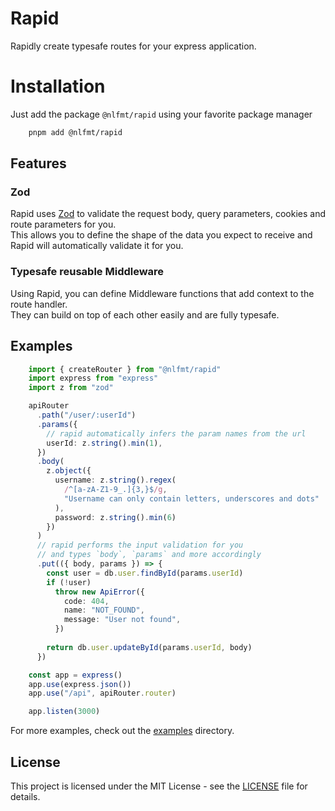 # Rapid
Rapidly create typesafe routes for your express application.

# Installation
Just add the package `@nlfmt/rapid` using your favorite package manager
```sh
    pnpm add @nlfmt/rapid
```

## Features
### Zod
Rapid uses [Zod](https://zod.dev/) to validate the request body, query parameters, cookies and route parameters for you. \
This allows you to define the shape of the data you expect to receive and Rapid will automatically validate it for you.

### Typesafe reusable Middleware
Using Rapid, you can define Middleware functions that add context to the route handler. \
They can build on top of each other easily and are fully typesafe.

## Examples
```ts
    import { createRouter } from "@nlfmt/rapid"
    import express from "express"
    import z from "zod"

    apiRouter
      .path("/user/:userId")
      .params({
        // rapid automatically infers the param names from the url
        userId: z.string().min(1),
      })
      .body(
        z.object({
          username: z.string().regex(
            /^[a-zA-Z1-9_.]{3,}$/g,
            "Username can only contain letters, underscores and dots"
          ),
          password: z.string().min(6)
        })
      )
      // rapid performs the input validation for you
      // and types `body`, `params` and more accordingly
      .put(({ body, params }) => {
        const user = db.user.findById(params.userId)
        if (!user)
          throw new ApiError({
            code: 404,
            name: "NOT_FOUND",
            message: "User not found",
          })
        
        return db.user.updateById(params.userId, body)
      })

    const app = express()
    app.use(express.json())
    app.use("/api", apiRouter.router)

    app.listen(3000)
```
For more examples, check out the [examples](examples) directory.


## License
This project is licensed under the MIT License - see the [LICENSE](LICENSE) file for details.